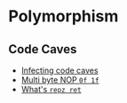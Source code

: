 # Polymorphism

## Code Caves

* [Infecting code caves](https://z0mbie.dreamhosters.com/infelf.txt)
* [Multi byte NOP `0f 1f`](http://ref.x86asm.net/coder64.html#two-byte)
* [What's `repz ret`](https://repzret.org/p/repzret/)
